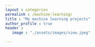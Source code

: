 ```yaml
---
layout : categories
permalink : /machine-learning/
title : "My machine learning projects"
author_profile : true
header :
   image : "./assets/images/view.jpeg"

---
```


